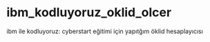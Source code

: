 # ibm_kodluyoruz_oklid_olcer
ibm ile kodluyoruz: cyberstart eğitimi için yapıtğım öklid hesaplayıcısı
